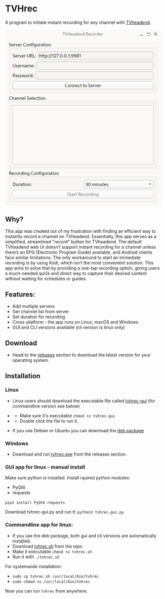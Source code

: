 # TVHrec
A program to initiate instant recording for any channel with [TVheadend](https://tvheadend.org).

![TVHrec screenshot](screenshot.png)


## Why?
This app was created out of my frustration with finding an efficient way to instantly record a channel on TVheadend. Essentially, this app serves as a simplified, streamlined "record" button for TVheadend. The default TVheadend web UI doesn’t support instant recording for a channel unless there’s an EPG (Electronic Program Guide) available, and Android clients face similar limitations. The only workaround to start an immediate recording is by using Kodi, which isn’t the most convenient solution. This app aims to solve that by providing a one-tap recording option, giving users a much-needed quick and direct way to capture their desired content without waiting for schedules or guides.

## Features: 
- Add multiple servers
- Get channel list from server
- Set duration for recording
- Cross-platform - the app runs on Linux, macOS and Windows.
- GUI and CLI versions available (cli version is linux only)

## Download
- Head to the [releases](https://github.com/mfat/TVHrec/releases/) section to download the latest version for your operating system.

## Installation

### Linux
- Linux users should download the executable file called [tvhrec-gui](https://github.com/mfat/TVHrec/releases/latest/download/tvhrec-gui) (for commandline version see below)
- - Make sure it's executable `chmod +x tvhrec-gui`
- - Double click the file to run it.

- If you use Debian or Ubuntu you can download the [deb package](https://github.com/mfat/TVHrec/releases/latest/download/tvhrec_amd64.deb) 

### Windows
- Download and run [tvhrec.exe](https://github.com/mfat/TVHrec/releases/latest/download/tvhrec.exe) from the releases section.


### GUI app for linux - manual install
Make sure python is installed.
Install rquired python modules:

- PyQt6
- requests

`pip3 install PyQt6 requests`

Download tvhrec-gui.py and run it:
`python3 tvhrec-gui.py`

### Commandline app for linux:
- If you use the deb package, both gui and cli versions are automatically installed.
- Download [tvhrec.sh](https://raw.githubusercontent.com/mfat/TVHrec/refs/heads/main/tvhrec-v2.sh) from the repo
- Make it executable `chmod +x tvhrec.sh`
- Run it with `./tvhrec.sh`

For systemwide installation:

- `sudo cp tvhrec.sh /usr/local/bin/tvhrec`
- `sudo chmod +x /usr/local/bin/tvhrec`

Now you can run `tvhrec` from anywhere.




